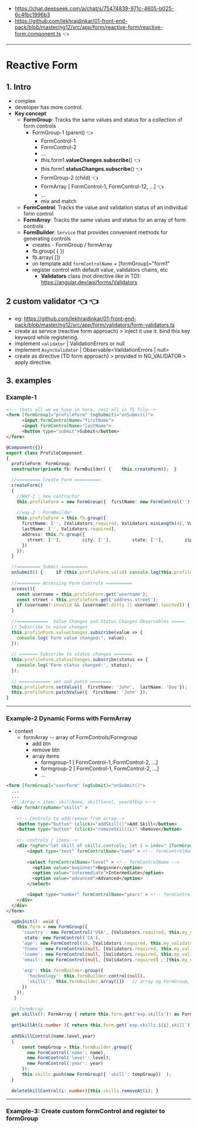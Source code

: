 - https://chat.deepseek.com/a/chat/s/75474839-971c-4605-b025-6c4fbc1996b3
- https://github.com/lekhrajdinkar/01-front-end-pack/blob/master/ng12/src/app/form/reactive-form/reactive-form.component.ts :point_left:

---
# Reactive Form
## 1. Intro
- complex
- developer has more control.
- **Key concept**
  - **FormGroup**: Tracks the same values and status for a collection of form controls
    - FormGroup-1 (parent) :point_left:
      - FormControl-1
      - FormControl-2
      - ...
      - this.form1.**valueChanges.subscribe**() :point_left:
      - this.form1.**statusChanges.subscribe**() :point_left:
      - FormGroup-2 (child) :point_left:
      - FormArray [ FormControl-1, FormControl-12, ...] :point_left:
      - ...
      - mix and match
  - **FormControl**: Tracks the value and validation status of an individual form control
  - **FormArray**: Tracks the same values and status for an array of form controls
  - **FormBuilder**: `Service` that provides convenient methods for generating controls
    - creates -  FormGroup / formArray
    - fb.group( { })
    - fb.array( [])
    - on template add `formControlName` + [formGroup]="form1"
    - register control with default value, validators chains, etc
      - **Validators** class (not directive like in TD): https://angular.dev/api/forms/Validators

## 2 custom validator  :point_left: :point_left:
  - eg: https://github.com/lekhrajdinkar/01-front-end-pack/blob/master/ng12/src/app/form/validators/form-validators.ts
  - create as service (reactive form approach) > inject it use it. bind this key keyword while registering.
  - implement `validator` | ValidationErrors or null
  - implement `AsyncValidator` | Observable<ValidationErrors | null>
  - create as directive (TD form approach) > provided in NG_VALIDATOR > apply directive.      

## 3. examples
### Example-1
```html
<!-- thats all we we have in here, rest all in TS file-->
<form [formGroup]="profileForm" (ngSubmit)="onSubmit()">
      <input formControlName="firstName">
      <input formControlName="lastName">
      <button type="submit">Submit</button>
</form>
```


```typescript
@Component({})
export class ProfileComponent 
{
  profileForm: FormGroup;
  constructor(private fb: FormBuilder) {    this.createForm();  }

  //========= Create Form ==========
  createForm() 
  {
    //WAY-1 : new contructor
    this.profileForm = new FormGroup({  firstName: new FormControl(''),  lastName: new FormControl('')});
  
    //way-2 : FormBuilder
    this.profileForm = this.fb.group({
      firstName: ['', [Validators.required, Validators.minLength(4), Validators.pattern('[a-zA-Z]*')] ],
      lastName: ['', Validators.required],
      address: this.fb.group({
        street: [''],        city: [''],        state: [''],        zip: ['']     
      })
    });
  }

  //========= Submit ==========
  onSubmit() {     if (this.profileForm.valid) console.log(this.profileForm.value);  }
  
  //========= Accessing Form Controls ==========
  access(){
    const username = this.profileForm.get('username');
    const street = this.profileForm.get('address.street');
    if (username?.invalid && (username?.dirty || username?.touched)) { ... }
  }
  
  //============  Value Changes and Status Changes Observables =====
  // Subscribe to value changes
  this.profileForm.valueChanges.subscribe(value => {
    console.log('Form value changed:', value);
  });
  
  // ======= Subscribe to status changes =======
  this.profileForm.statusChanges.subscribe(status => {
    console.log('Form status changed:', status);
  });
  
  // ============ set and patch ========
  this.profileForm.setValue({  firstName: 'John',  lastName: 'Doe'});
  this.profileForm.patchValue({  firstName: 'John' });
}
```

---
### Example-2 Dynamic Forms with FormArray
- context
  - formArray -- array of FormControls/Formgroup
    - add btn
    - remove btn
    - array items
      - formgroup-1 [ FormControl-1, FormControl-2, ...]
      - formgroup-2 [ FormControl-1, FormControl-2, ...]
      - ...

```html
<form [formGroup]="userForm" (ngSubmit)="onSubmit()">
  ...
  ...
  <!--Array < item: skillName, skilllevel, yearOfExp >--> 
  <div formArrayName="skills" >
    
    <!-- Controls to add/remove from array-->
    <button type="button" (click)="addSkill()">Add Skill</button>
    <button type="button" (click)="removeSkill(i)" >Remove</button>
    
    <!--controls / items-->
    <div *ngFor="let skill of skills.controls; let i = index" [formGroupName]="i" >  <!-- HERE -->
        <input type="text" formControlName="name" > <!-- formControlName -->
     
        <select formControlName="level" > <!-- formControlName -->
          <option value="beginner">Beginner</option>
          <option value="intermediate">Intermediate</option>
          <option value="advanced">Advanced</option>
        </select>

        <input type="number" formControlName="years" > <!-- formControlName -->
    </div>
  </div>
</form>
```

```typescript
  ngOnInit(): void {
    this.form = new FormGroup({
      'country': new FormControl('USA', [Validators.required, this.my_validators.validateCountry.bind(this)]),
       state: new FormControl('CA'),
      'age': new FormControl(18, [Validators.required, this.my_validators.validateAgeFeild.bind(this)]),
      'fname': new FormControl(null, [Validators.required, this.my_validators.validateNameFeild.bind(this)]),
      'lname': new FormControl(null, [Validators.required, this.my_validators.validateNameFeild.bind(this)]),
      'email': new FormControl(null, [Validators.required] , [this.my_validators.validateEmail_promise.bind(this)]), // 3rd argument is async vaidator
     
      'exp': this.formBuilder.group({ 
        'technology': this.formBuilder.control(null),
        'skills':  this.formBuilder.array([])   // array og FormGroup, intially Empty.
      })
    });
   }
   
  // FormArray
  get skills(): FormArray { return this.form.get('exp.skills')! as FormArray; }
  
  getSkillAt(i:number ){ return this.form.get(`exp.skills.${i}.skill`)?.value}
  
  addSkillControl(name,level,year)
  {
      const tempGroup = this.formBuilder.group({
        new FormControl('name': name),
        new FormControl('level': level),
        new FormControl('year': year)
      });
      this.skills.push(new FormGroup({ 'skill': tempGroup})  ); 
  }
  
  deleteSkillControl(i: number){this.skills.removeAt(i); }
```

---
### Example-3:  Create custom formControl and register to formGroup
